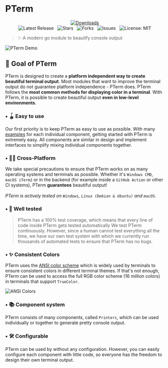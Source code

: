 # PTerm


<p align="center">

<a href="https://github.com/dops-cli/dops/releases">
<img src="https://img.shields.io/badge/platform-windows%20%7C%20macos%20%7C%20linux-informational?style=for-the-badge" alt="Downloads">
</a>

<br/>

<a style="text-decoration: none" href="https://github.com/avissian/pterm/releases">
<img src="https://img.shields.io/github/v/release/avissian/pterm?style=flat-square" alt="Latest Release">
</a>
&nbsp;
<a style="text-decoration: none" href="https://github.com/avissian/pterm/stargazers">
<img src="https://img.shields.io/github/stars/avissian/pterm.svg?style=flat-square" alt="Stars">
</a>
&nbsp;
<a style="text-decoration: none" href="https://github.com/avissian/pterm/fork">
<img src="https://img.shields.io/github/forks/avissian/pterm.svg?style=flat-square" alt="Forks">
</a>
&nbsp;
<a style="text-decoration: none" href="https://github.com/avissian/pterm/issues">
<img src="https://img.shields.io/github/issues/avissian/pterm.svg?style=flat-square" alt="Issues">
</a>
&nbsp;
<a style="text-decoration: none" href="https://opensource.org/licenses/MIT">
<img src="https://img.shields.io/badge/License-MIT-yellow.svg?style=flat-square" alt="License: MIT">
</a>

</p>

> ✨ A modern go module to beautify console output

![PTerm Demo](https://raw.githubusercontent.com/avissian/pterm/master/_examples/demo/animation.svg)

## 🥅 Goal of PTerm

PTerm is designed to create a **platform independent way to create beautiful terminal output**. Most modules that want to improve the terminal output do not guarantee platform independence - PTerm does. PTerm follows the **most common methods for displaying color in a terminal**. With PTerm, it is possible to create beautiful output **even in low-level environments**.

### • 🪀 Easy to use

Our first priority is to keep PTerm as easy to use as possible. With many [examples](https://github.com/avissian/pterm/tree/master/_examples) for each individual component, getting started with PTerm is extremely easy. All components are similar in design and implement interfaces to simplify mixing individual components together.

### • 🤹‍♀️ Cross-Platform

We take special precautions to ensure that PTerm works on as many operating systems and terminals as possible. Whether it's `Windows CMD`, `macOS iTerm2` or in the backend (for example inside a `GitHub Action` or other CI systems), PTerm **guarantees** beautiful output!\
\
*PTerm is actively tested on `Windows`, `Linux (Debian & Ubuntu)` and `macOS`.*

### • 🧪 Well tested

> PTerm has a 100% test coverage, which means that every line of code inside PTerm gets tested automatically
We test PTerm continuously. However, since a human cannot test everything all the time, we have our own test system with which we currently run thousands of automated tests to ensure that PTerm has no bugs.

### • ✨ Consistent Colors

PTerm uses the [ANSI color scheme](https://en.wikipedia.org/wiki/ANSI_escape_code#3/4_bit) which is widely used by terminals to ensure consistent colors in different terminal themes.
If that's not enough, PTerm can be used to access the full RGB color scheme (16 million colors) in terminals that support `TrueColor`.

![ANSI Colors](https://user-images.githubusercontent.com/31022056/96002009-f10c3a80-0e38-11eb-8d90-f3150150599c.png)

### • 📚 Component system

PTerm consists of many components, called `Printers`, which can be used individually or together to generate pretty console output.

### • 🛠 Configurable

PTerm can be used by without any configuration. However, you can easily configure each component with little code, so everyone has the freedom to design their own terminal output.
